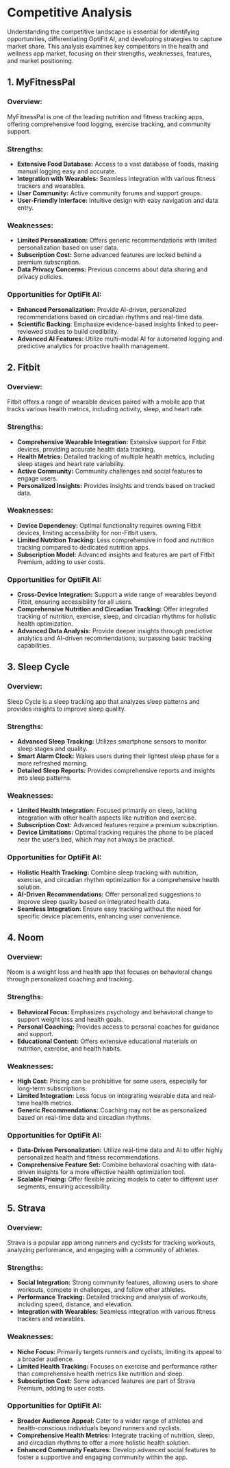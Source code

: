 # Competitive Analysis

Understanding the competitive landscape is essential for identifying opportunities, differentiating OptiFit AI, and developing strategies to capture market share. This analysis examines key competitors in the health and wellness app market, focusing on their strengths, weaknesses, features, and market positioning.

## **1. MyFitnessPal**

### **Overview:**
MyFitnessPal is one of the leading nutrition and fitness tracking apps, offering comprehensive food logging, exercise tracking, and community support.

### **Strengths:**
- **Extensive Food Database:** Access to a vast database of foods, making manual logging easy and accurate.
- **Integration with Wearables:** Seamless integration with various fitness trackers and wearables.
- **User Community:** Active community forums and support groups.
- **User-Friendly Interface:** Intuitive design with easy navigation and data entry.

### **Weaknesses:**
- **Limited Personalization:** Offers generic recommendations with limited personalization based on user data.
- **Subscription Cost:** Some advanced features are locked behind a premium subscription.
- **Data Privacy Concerns:** Previous concerns about data sharing and privacy policies.

### **Opportunities for OptiFit AI:**
- **Enhanced Personalization:** Provide AI-driven, personalized recommendations based on circadian rhythms and real-time data.
- **Scientific Backing:** Emphasize evidence-based insights linked to peer-reviewed studies to build credibility.
- **Advanced AI Features:** Utilize multi-modal AI for automated logging and predictive analytics for proactive health management.

## **2. Fitbit**

### **Overview:**
Fitbit offers a range of wearable devices paired with a mobile app that tracks various health metrics, including activity, sleep, and heart rate.

### **Strengths:**
- **Comprehensive Wearable Integration:** Extensive support for Fitbit devices, providing accurate health data tracking.
- **Health Metrics:** Detailed tracking of multiple health metrics, including sleep stages and heart rate variability.
- **Active Community:** Community challenges and social features to engage users.
- **Personalized Insights:** Provides insights and trends based on tracked data.

### **Weaknesses:**
- **Device Dependency:** Optimal functionality requires owning Fitbit devices, limiting accessibility for non-Fitbit users.
- **Limited Nutrition Tracking:** Less comprehensive in food and nutrition tracking compared to dedicated nutrition apps.
- **Subscription Model:** Advanced insights and features are part of Fitbit Premium, adding to user costs.

### **Opportunities for OptiFit AI:**
- **Cross-Device Integration:** Support a wide range of wearables beyond Fitbit, ensuring accessibility for all users.
- **Comprehensive Nutrition and Circadian Tracking:** Offer integrated tracking of nutrition, exercise, sleep, and circadian rhythms for holistic health optimization.
- **Advanced Data Analysis:** Provide deeper insights through predictive analytics and AI-driven recommendations, surpassing basic tracking capabilities.

## **3. Sleep Cycle**

### **Overview:**
Sleep Cycle is a sleep tracking app that analyzes sleep patterns and provides insights to improve sleep quality.

### **Strengths:**
- **Advanced Sleep Tracking:** Utilizes smartphone sensors to monitor sleep stages and quality.
- **Smart Alarm Clock:** Wakes users during their lightest sleep phase for a more refreshed morning.
- **Detailed Sleep Reports:** Provides comprehensive reports and insights into sleep patterns.

### **Weaknesses:**
- **Limited Health Integration:** Focused primarily on sleep, lacking integration with other health aspects like nutrition and exercise.
- **Subscription Cost:** Advanced features require a premium subscription.
- **Device Limitations:** Optimal tracking requires the phone to be placed near the user’s bed, which may not always be practical.

### **Opportunities for OptiFit AI:**
- **Holistic Health Tracking:** Combine sleep tracking with nutrition, exercise, and circadian rhythm optimization for a comprehensive health solution.
- **AI-Driven Recommendations:** Offer personalized suggestions to improve sleep quality based on integrated health data.
- **Seamless Integration:** Ensure easy tracking without the need for specific device placements, enhancing user convenience.

## **4. Noom**

### **Overview:**
Noom is a weight loss and health app that focuses on behavioral change through personalized coaching and tracking.

### **Strengths:**
- **Behavioral Focus:** Emphasizes psychology and behavioral change to support weight loss and health goals.
- **Personal Coaching:** Provides access to personal coaches for guidance and support.
- **Educational Content:** Offers extensive educational materials on nutrition, exercise, and health habits.

### **Weaknesses:**
- **High Cost:** Pricing can be prohibitive for some users, especially for long-term subscriptions.
- **Limited Integration:** Less focus on integrating wearable data and real-time health metrics.
- **Generic Recommendations:** Coaching may not be as personalized based on real-time data and circadian rhythms.

### **Opportunities for OptiFit AI:**
- **Data-Driven Personalization:** Utilize real-time data and AI to offer highly personalized health and fitness recommendations.
- **Comprehensive Feature Set:** Combine behavioral coaching with data-driven insights for a more effective health optimization tool.
- **Scalable Pricing:** Offer flexible pricing models to cater to different user segments, ensuring accessibility.

## **5. Strava**

### **Overview:**
Strava is a popular app among runners and cyclists for tracking workouts, analyzing performance, and engaging with a community of athletes.

### **Strengths:**
- **Social Integration:** Strong community features, allowing users to share workouts, compete in challenges, and follow other athletes.
- **Performance Tracking:** Detailed tracking and analysis of workouts, including speed, distance, and elevation.
- **Integration with Wearables:** Seamless integration with various fitness trackers and wearables.

### **Weaknesses:**
- **Niche Focus:** Primarily targets runners and cyclists, limiting its appeal to a broader audience.
- **Limited Health Tracking:** Focuses on exercise and performance rather than comprehensive health metrics like nutrition and sleep.
- **Subscription Cost:** Some advanced features are part of Strava Premium, adding to user costs.

### **Opportunities for OptiFit AI:**
- **Broader Audience Appeal:** Cater to a wider range of athletes and health-conscious individuals beyond runners and cyclists.
- **Comprehensive Health Metrics:** Integrate tracking of nutrition, sleep, and circadian rhythms to offer a more holistic health solution.
- **Enhanced Community Features:** Develop advanced social features to foster a supportive and engaging community within the app.